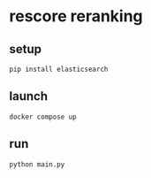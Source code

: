# rescore reranking

## setup

```shell
pip install elasticsearch
```

## launch

```shell
docker compose up
```

## run

```shell
python main.py
```
